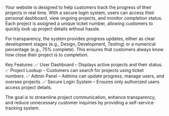 Your website is designed to help customers track the progress of their 
projects in real time. With a secure login system, users can access 
their personal dashboard, view ongoing projects, and monitor 
completion status. Each project is assigned a unique ticket number, 
allowing customers to quickly look up project details without hassle.

For transparency, the system provides progress updates, either as 
clear development stages (e.g., Design, Development, Testing) or a 
numerical percentage (e.g., 75% complete). This ensures that 
customers always know how close their project is to completion.

Key Features:
✅ User Dashboard – Displays active projects and their status.
✅ Project Lookup – Customers can search for projects using ticket numbers.
✅ Admin Panel – Admins can update progress, manage users, and oversee projects.
✅ Secure Login System – Ensures only authorized users access project details.

The goal is to streamline project communication, enhance transparency, and reduce unnecessary customer inquiries by providing a self-service tracking system.

